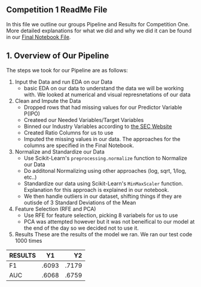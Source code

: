 ## Competition 1 ReadMe File

In this file we outline our groups Pipeline and Results for Competition One. More detailed explanations for what we did and why we did it can be found in our [Final Notebook File](FinalNoteBook.ipynb). 

## 1. Overview of Our Pipeline
The steps we took for our Pipeline are as follows:

1. Input the Data and run EDA on our Data
    - basic EDA on our data to understand the data we will be working with. We looked at numerical and visual represnetations of our data
2. Clean and Impute the Data
    - Dropped rows that had missing values for our Predictor Variable P(IPO)
    - Createed our Needed Variables/Target Variables
    - Binned our Industry Variables according to [the SEC Website](https://www.sec.gov/info/edgar/siccodes.htm)
    - Created Ratio Columns for us to use
    - Imputed the missing values in our data. The approaches for the columns are specified in the Final Notebook.
3. Normalize and Standardize our Data
    - Use Scikit-Learn's `preprocessing.normalize` function to Normalize our Data
    - Do additonal Normalizing using other approaches (log, sqrt, 1/log, etc..)
    - Standardize our data using Scikit-Learn's `MinMaxScaler` function. Explanation for this approach is explained in our notebook. 
    - We then handle outliers in our dataset, shifting things if they are outisde of 3 Standard Deviations of the Mean
4. Feature Selection (RFE and PCA)
    - Use RFE for feature selection, picking 8 variabels for us to use
    - PCA was attempted however but it was not beneifical to our model at the end of the day so we decided not to use it. 
5. Results 
These are the results of the model we ran. We ran our test code 1000 times

|     RESULTS    | Y1           | Y2  |
| ------------- |:-------------:| -----:|
| F1      | .6093 | .7179 |
| AUC      | .6068     |  .6759 |


